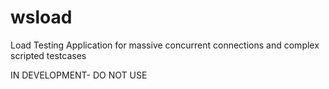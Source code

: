 wsload
======

Load Testing Application for massive concurrent connections and complex scripted testcases

IN DEVELOPMENT- DO NOT USE